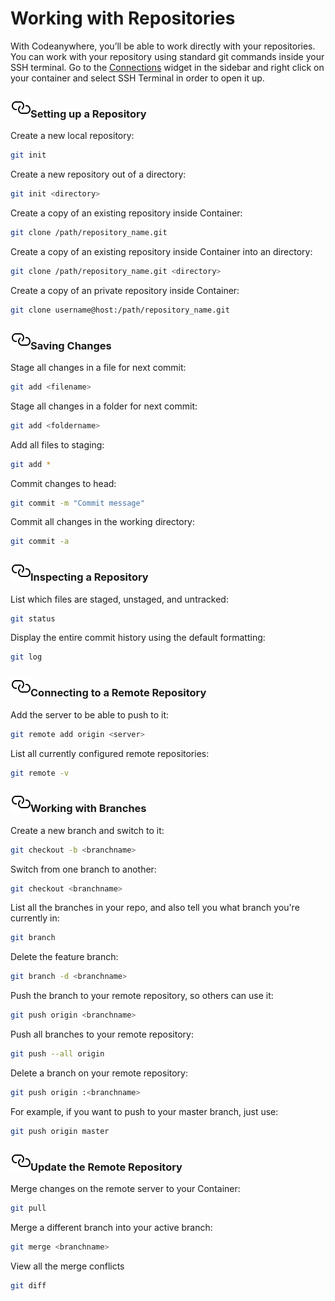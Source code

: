 # Working with Repositories

With Codeanywhere, you’ll be able to work directly with your repositories. You can work with your repository using standard git commands inside your SSH terminal. Go to the [Connections](/editor/sidebar/connections) widget in the sidebar and right click on your container and select SSH Terminal in order to open it up.

### <a name="setting-up-a-repository" href="#setting-up-a-repository" class="anchor-link"><img src="/images/anchor.svg" alt="Link anchor" class="anchor-img"></a>Setting up a Repository

Create a new local repository:

```sh
git init
```

Create a new repository out of a directory:

```sh
git init <directory>
```

Create a copy of an existing repository inside Container:

```sh
git clone /path/repository_name.git
```

Create a copy of an existing repository inside Container into an directory:

```sh
git clone /path/repository_name.git <directory>
```

Create a copy of an private repository inside Container:

```sh
git clone username@host:/path/repository_name.git
```

### <a name="saving-changes" href="#saving-changes" class="anchor-link"><img src="/images/anchor.svg" alt="Link anchor" class="anchor-img"></a>Saving Changes

Stage all changes in a file for next commit:

```sh
git add <filename>
```

Stage all changes in a folder for next commit:

```sh
git add <foldername>
```

Add all files to staging:

```sh
git add *
```

Commit changes to head:

```sh
git commit -m "Commit message"
```

Commit all changes in the working directory:

```sh
git commit -a
```

### <a name="inspecting-a-repository" href="#inspecting-a-repository" class="anchor-link"><img src="/images/anchor.svg" alt="Link anchor" class="anchor-img"></a>Inspecting a Repository

List which files are staged, unstaged, and untracked:

```sh
git status
```

Display the entire commit history using the default formatting:

```sh
git log
```

### <a name="connecting-to-a-remote-repository" href="#connecting" class="anchor-link"><img src="/images/anchor.svg" alt="Link anchor" class="anchor-img"></a>Connecting to a Remote Repository

Add the server to be able to push to it:

```sh
git remote add origin <server>
```

List all currently configured remote repositories:

```sh
git remote -v
```

### <a name="working-with-branches" href="#working-with-branches" class="anchor-link"><img src="/images/anchor.svg" alt="Link anchor" class="anchor-img"></a>Working with Branches

Create a new branch and switch to it:

```sh
git checkout -b <branchname>
```

Switch from one branch to another:

```sh
git checkout <branchname>
```

List all the branches in your repo, and also tell you what branch you're currently in:

```sh
git branch
```

Delete the feature branch:

```sh
git branch -d <branchname>
```

Push the branch to your remote repository, so others can use it:

```sh
git push origin <branchname>
```

Push all branches to your remote repository:

```sh
git push --all origin
```

Delete a branch on your remote repository:

```sh
git push origin :<branchname>
```

For example, if you want to push to your master branch, just use:

```sh
git push origin master
```

### <a name="update-remote-repository" href="#update-remote-repository" class="anchor-link"><img src="/images/anchor.svg" alt="Link anchor" class="anchor-img"></a>Update the Remote Repository

Merge changes on the remote server to your Container:

```sh
git pull
```

Merge a different branch into your active branch:

```sh
git merge <branchname>
```

View all the merge conflicts

```sh
git diff
```
